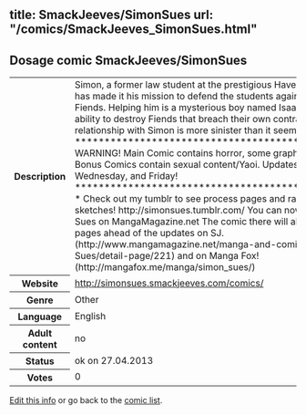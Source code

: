 title: SmackJeeves/SimonSues
url: "/comics/SmackJeeves_SimonSues.html"
---
Dosage comic SmackJeeves/SimonSues
-----------------------------------------

<p id="msg"></p>
<script type="text/javascript">
if (window.location.search === '?edit_info_mail=sent_ok') {
  var elem = document.getElementById("msg");
  elem.innerHTML = 'Edited information sucessfully sent.';
  elem.className = 'ok';
}
</script>
<table class="comicinfo">
<tr>
<th>Description</th><td>Simon, a former law student at the prestigious Haversford campus, has made it his mission to defend the students against demon-like Fiends. Helping him is a mysterious boy named Isaac who has the ability to destroy Fiends that breach their own contracts. But his relationship with Simon is more sinister than it seems... ************************************************* WARNING! Main Comic contains horror, some graphic violence. Bonus Comics contain sexual content/Yaoi. Updates Monday, Wednesday, and Friday! ************************************************* * Check out my tumblr to see process pages and random sketches! http://simonsues.tumblr.com/ You can now read Simon Sues on MangaMagazine.net The comic there will always be a few pages ahead of the updates on SJ. (http://www.mangamagazine.net/manga-and-comics/Simon-Sues/detail-page/221) and on Manga Fox! (http://mangafox.me/manga/simon_sues/)</td>
</tr>
<tr>
<th>Website</th><td><a href="http://simonsues.smackjeeves.com/comics/">http://simonsues.smackjeeves.com/comics/</a></td>
</tr>
<tr>
<th>Genre</th><td>Other</td>
</tr>
<tr>
<th>Language</th><td>English</td>
</tr>
<tr>
<th>Adult content</th><td>no</td>
</tr>
<tr>
<th>Status</th><td>ok on 27.04.2013</td>
</tr>
<tr>
<th>Votes</th><td>0</td>
</tr>
</table>

[Edit this info](SmackJeeves_SimonSues_edit.html) or go back to the [comic list](../comic-index.html).
